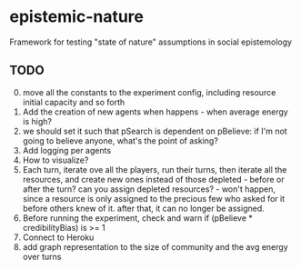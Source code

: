 epistemic-nature
================

Framework for testing "state of nature" assumptions in social epistemology
 
## TODO
0. move all the constants to the experiment config, including resource initial capacity and so forth
1. Add the creation of new agents when <Condition> happens - when average energy is high?
2. we should set it such that pSearch is dependent on pBelieve: if I'm not going to believe anyone, what's the point of asking?
3. Add logging per agents
4. How to visualize?
5. Each turn, iterate ove all the players, run their turns, then iterate all the resources,
and create new ones instead of those depleted - before or after the turn? can you assign depleted resources? - won't happen,
since a resource is only assigned to the precious few who asked for it before others knew of it. after that, it can no longer be assigned.
6. Before running the experiment, check and warn if (pBelieve * credibilityBias) is >= 1
7. Connect to Heroku
8. add graph representation to the size of community and the avg energy over turns


